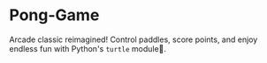 # Pong-Game
Arcade classic reimagined! Control paddles, score points, and enjoy endless fun with Python's `turtle` module🏓.
